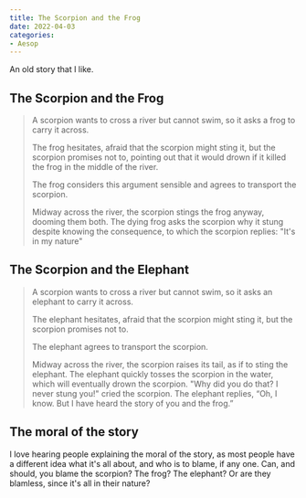 ```yaml
---
title: The Scorpion and the Frog
date: 2022-04-03
categories:
- Aesop
---
```


An old story that I like.

## The Scorpion and the Frog 
> A scorpion wants to cross a river but cannot swim, so it asks a frog to carry it across. 
> 
> The frog hesitates, afraid that the scorpion might sting it, but the scorpion promises not to, 
> pointing out that it would drown if it killed the frog in the middle of the river. 
> 
> The frog considers this argument sensible and agrees to transport the scorpion. 
> 
> Midway across the river, the scorpion stings the frog anyway, dooming them both. 
> The dying frog asks the scorpion why it stung despite knowing the consequence, to which the scorpion replies: 
> "It's in my nature"

## The Scorpion and the Elephant
> A scorpion wants to cross a river but cannot swim, so it asks an elephant to carry it across. 
> 
> The elephant hesitates, afraid that the scorpion might sting it, but the scorpion promises not to.
> 
> The elephant agrees to transport the scorpion. 
> 
> Midway across the river, the scorpion raises its tail, as if to sting the elephant. 
> The elephant quickly tosses the scorpion in the water, which will eventually drown the scorpion.
> "Why did you do that? I never stung you!" cried the scorpion.
> The elephant replies, “Oh, I know. But I have heard the story of you and the frog.”
 
## The moral of the story

I love hearing people explaining the moral of the story, as most people have a different idea what it's all about, and who is to blame, if any one.
Can, and should, you blame the scorpion? The frog? The elephant? Or are they blamless, since it's all in their nature?
